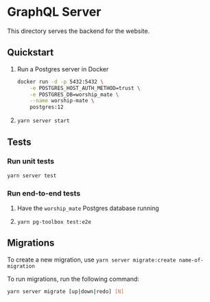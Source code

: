# GraphQL Server

This directory serves the backend for the website.

## Quickstart

1. Run a Postgres server in Docker

   ```bash
   docker run -d -p 5432:5432 \
       -e POSTGRES_HOST_AUTH_METHOD=trust \
       -e POSTGRES_DB=worship_mate \
       --name worship-mate \
       postgres:12
   ```

1. `yarn server start`

## Tests

### Run unit tests

```bash
yarn server test
```

### Run end-to-end tests

1. Have the `worship_mate` Postgres database running

1. `yarn pg-toolbox test:e2e`

## Migrations

To create a new migration, use `yarn server migrate:create name-of-migration`

To run migrations, run the following command:

```bash
yarn server migrate [up|down|redo] [N]
```
